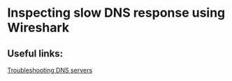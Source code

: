 

# Inspecting slow DNS response using Wireshark

Useful links:
--
[Troubleshooting DNS servers](https://docs.microsoft.com/en-us/windows-server/networking/dns/troubleshoot/troubleshoot-dns-server)
